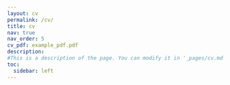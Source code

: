 ```yaml
---
layout: cv
permalink: /cv/
title: cv
nav: true
nav_order: 5
cv_pdf: example_pdf.pdf
description: 
#This is a description of the page. You can modify it in '_pages/cv.md'. You can also change or remove the top pdf download button.
toc:
  sidebar: left
---
```

